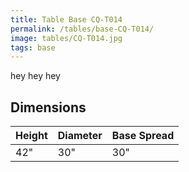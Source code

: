 ```yaml
---
title: Table Base CQ-T014
permalink: /tables/base-CQ-T014/
image: tables/CQ-T014.jpg
tags: base
---
```


hey hey hey


## Dimensions

Height | Diameter | Base Spread
-------|----------|------------
42"    | 30"      | 30"